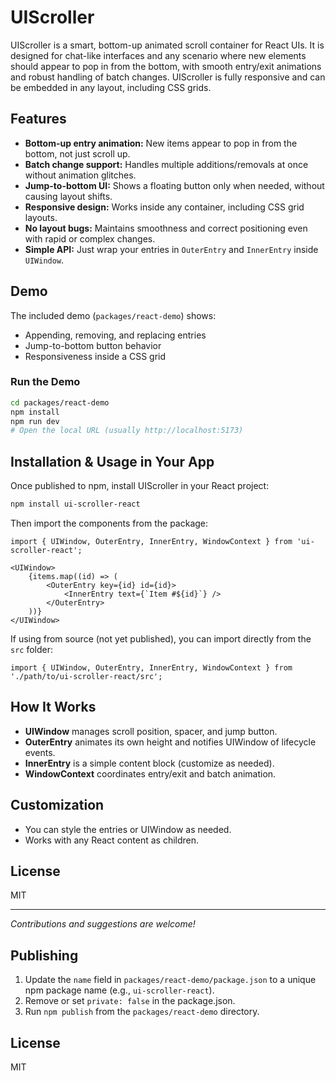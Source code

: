 # UIScroller

UIScroller is a smart, bottom-up animated scroll container for React UIs. It is designed for chat-like interfaces and any scenario where new elements should appear to pop in from the bottom, with smooth entry/exit animations and robust handling of batch changes. UIScroller is fully responsive and can be embedded in any layout, including CSS grids.

## Features

- **Bottom-up entry animation:** New items appear to pop in from the bottom, not just scroll up.
- **Batch change support:** Handles multiple additions/removals at once without animation glitches.
- **Jump-to-bottom UI:** Shows a floating button only when needed, without causing layout shifts.
- **Responsive design:** Works inside any container, including CSS grid layouts.
- **No layout bugs:** Maintains smoothness and correct positioning even with rapid or complex changes.
- **Simple API:** Just wrap your entries in `OuterEntry` and `InnerEntry` inside `UIWindow`.

## Demo

The included demo (`packages/react-demo`) shows:
- Appending, removing, and replacing entries
- Jump-to-bottom button behavior
- Responsiveness inside a CSS grid

### Run the Demo

```bash
cd packages/react-demo
npm install
npm run dev
# Open the local URL (usually http://localhost:5173)
```


## Installation & Usage in Your App

Once published to npm, install UIScroller in your React project:

```bash
npm install ui-scroller-react
```

Then import the components from the package:

```tsx
import { UIWindow, OuterEntry, InnerEntry, WindowContext } from 'ui-scroller-react';

<UIWindow>
	{items.map((id) => (
		<OuterEntry key={id} id={id}>
			<InnerEntry text={`Item #${id}`} />
		</OuterEntry>
	))}
</UIWindow>
```

If using from source (not yet published), you can import directly from the `src` folder:

```tsx
import { UIWindow, OuterEntry, InnerEntry, WindowContext } from './path/to/ui-scroller-react/src';
```

## How It Works

- **UIWindow** manages scroll position, spacer, and jump button.
- **OuterEntry** animates its own height and notifies UIWindow of lifecycle events.
- **InnerEntry** is a simple content block (customize as needed).
- **WindowContext** coordinates entry/exit and batch animation.

## Customization

- You can style the entries or UIWindow as needed.
- Works with any React content as children.

## License

MIT

---

*Contributions and suggestions are welcome!*
## Publishing

1. Update the `name` field in `packages/react-demo/package.json` to a unique npm package name (e.g., `ui-scroller-react`).
2. Remove or set `private: false` in the package.json.
3. Run `npm publish` from the `packages/react-demo` directory.

## License

MIT
